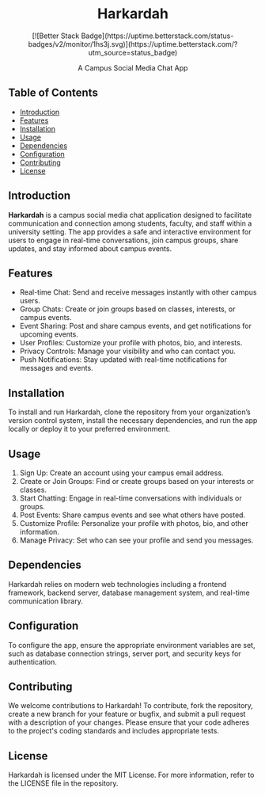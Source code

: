 <div align="center">
  <h1>Harkardah</h1>
 [![Better Stack Badge](https://uptime.betterstack.com/status-badges/v2/monitor/1hs3j.svg)](https://uptime.betterstack.com/?utm_source=status_badge)
  <p>A Campus Social Media Chat App</p>
</div>

## Table of Contents

- [Introduction](#introduction)
- [Features](#features)
- [Installation](#installation)
- [Usage](#usage)
- [Dependencies](#dependencies)
- [Configuration](#configuration)
- [Contributing](#contributing)
- [License](#license)

## Introduction

**Harkardah** is a campus social media chat application designed to facilitate communication and connection among students, faculty, and staff within a university setting. The app provides a safe and interactive environment for users to engage in real-time conversations, join campus groups, share updates, and stay informed about campus events.

## Features

- Real-time Chat: Send and receive messages instantly with other campus users.
- Group Chats: Create or join groups based on classes, interests, or campus events.
- Event Sharing: Post and share campus events, and get notifications for upcoming events.
- User Profiles: Customize your profile with photos, bio, and interests.
- Privacy Controls: Manage your visibility and who can contact you.
- Push Notifications: Stay updated with real-time notifications for messages and events.

## Installation

To install and run Harkardah, clone the repository from your organization’s version control system, install the necessary dependencies, and run the app locally or deploy it to your preferred environment.

## Usage

1. Sign Up: Create an account using your campus email address.
2. Create or Join Groups: Find or create groups based on your interests or classes.
3. Start Chatting: Engage in real-time conversations with individuals or groups.
4. Post Events: Share campus events and see what others have posted.
5. Customize Profile: Personalize your profile with photos, bio, and other information.
6. Manage Privacy: Set who can see your profile and send you messages.

## Dependencies

Harkardah relies on modern web technologies including a frontend framework, backend server, database management system, and real-time communication library.

## Configuration

To configure the app, ensure the appropriate environment variables are set, such as database connection strings, server port, and security keys for authentication.

## Contributing

We welcome contributions to Harkardah! To contribute, fork the repository, create a new branch for your feature or bugfix, and submit a pull request with a description of your changes. Please ensure that your code adheres to the project's coding standards and includes appropriate tests.

## License

Harkardah is licensed under the MIT License. For more information, refer to the LICENSE file in the repository.

